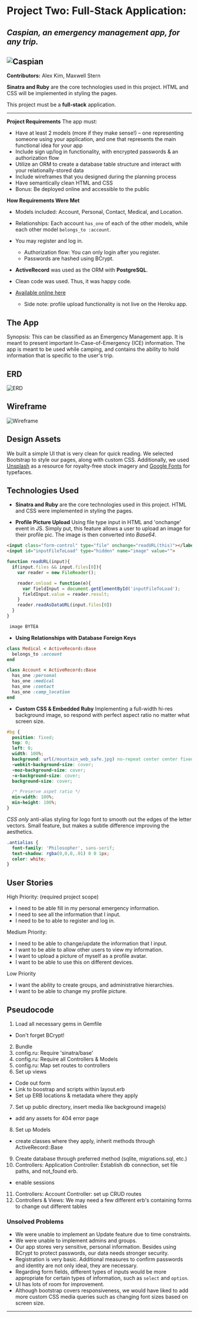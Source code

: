 
# Project Two: Full-Stack Application:

## _Caspian, an emergency management app, for any trip._
![Caspian](http://s23.postimg.org/r2kzjegy3/caspian.png)
----------------

**Contributors:** Alex Kim, Maxwell Stern


**Sinatra and Ruby** are the core technologies used in this project. HTML and CSS will be implemented in styling the pages.

This project must be a **full-stack** application.

----------
**Project Requirements**
 The app must:

- Have at least 2 models (more if they make sense!) – one representing someone using your application, and one that represents the main functional idea for your app
- Include sign up/log in functionality, with encrypted passwords & an authorization flow
- Utilize an ORM to create a database table structure and interact with your relationally-stored data
- Include wireframes that you designed during the planning process
- Have semantically clean HTML and CSS
- Bonus: Be deployed online and accessible to the public


**How Requirements Were Met**
 - Models included: Account, Personal, Contact, Medical, and Location.
  - Relationships: Each account `has_one` of each of the other models, while each other model `belongs_to :account`.

- You may register and log in.
  - Authorization flow: You can only login after you register.
  - Passwords are hashed using BCrypt.

- **ActiveRecord** was used as the ORM with **PostgreSQL**.
- Clean code was used. Thus, it was happy code.
- [Available online here](caspian-app.herokuapp.com)
  - Side note: profile upload functionality is not live on the Heroku app.




The App
------------
Synopsis:
This can be classified as an Emergency Management app. It is meant to present important In-Case-of-Emergency (ICE) information. The app is meant to be used while camping, and contains the ability to hold information that is specific to the user's trip.


ERD
---------
![ERD](http://s10.postimg.org/mbtu3r7a1/caspian_erd.jpg)

Wireframe
--------
![Wireframe](http://s9.postimg.org/swxdhl7fj/wireframe.jpg)


Design Assets
--------
We built a simple UI that is very clean for quick reading. We  selected Bootstrap to style our pages, along with custom CSS. Additionally, we used [Unsplash](unsplash.com) as a resource for royalty-free stock imagery and [Google Fonts](https://www.google.com/fonts) for typefaces.

Technologies Used
----------
- **Sinatra and Ruby** are the core technologies used in this project. HTML and CSS were implemented in styling the pages.

- **Profile Picture Upload** Using file type input in HTML and 'onchange' event in JS. Simply put, this feature allows a user to upload an image for their profile pic. The image is then converted into *Base64*.

```html
<input class="form-control" type="file" onchange="readURL(this)"></label>
<input id="inputFileToLoad" type="hidden" name="image" value="">
```
```js
function readURL(input){
  if(input.files && input.files[0]){
    var reader = new FileReader();

    reader.onload = function(e){
      var fieldInput = document.getElementById('inputFileToLoad');
      fieldInput.value = reader.result;
    }
    reader.readAsDataURL(input.files[0])
  }
}
```
```sql
 image BYTEA
 ```
- **Using Relationships with Database Foreign Keys**

```ruby
class Medical < ActiveRecord::Base
  belongs_to :account
end
```
```ruby
class Account < ActiveRecord::Base
  has_one :personal
  has_one :medical
  has_one :contact
  has_one :camp_location
end
```
- **Custom CSS & Embedded Ruby**
Implementing a full-width hi-res background image, so respond with perfect aspect ratio no matter what screen size.

```css
#bg {
  position: fixed;
  top: 0;
  left: 0;
  width: 100%;
  background: url(/mountain_web_safe.jpg) no-repeat center center fixed;
  -webkit-background-size: cover;
  -moz-background-size: cover;
  -o-background-size: cover;
  background-size: cover;

  /* Preserve aspet ratio */
  min-width: 100%;
  min-height: 100%;
}
```
*CSS only* anti-alias styling for logo font to smooth out the edges of the letter vectors. Small feature, but makes a subtle difference improving the aesthetics.
```css
.antialias {
  font-family: 'Philosopher', sans-serif;
  text-shadow: rgba(0,0,0,.01) 0 0 1px;
  color: white;
}
```

User Stories
-------------

High Priority: (required project scope)
- I need to be able fill in my personal emergency information.
- I need to see all the information that I input.
- I need to be to able to register and log in.

Medium Priority:
- I need to be able to change/update the information that I input.
- I want to be able to allow other users to view my information.
- I want to upload a picture of myself as a profile avatar.
- I want to be able to use this on different devices.

Low Priority
- I want the ability to create groups, and administrative hierarchies.
- I want to be able to change my profile picture.


Pseudocode
-----------
1. Load all necessary gems in Gemfile
  - Don't forget BCrypt!
2. Bundle
3. config.ru: Require 'sinatra/base'
4. config.ru: Require all Controllers & Models
5. config.ru: Map set routes to controllers
6. Set up views
  - Code out form
  - Link to boostrap and scripts within layout.erb
  - Set up ERB locations & metadata where they apply
7. Set up public directory, insert media like background image(s)
  - add any assets for 404 error page
8. Set up Models
  - create classes where they apply, inherit methods through ActiveRecord::Base
9. Create database through preferred method (sqlite, migrations.sql, etc.)
10. Controllers: Application Controller: Establish db connection, set file paths, and not_found erb.
  - enable sessions
11. Controllers: Account Controller: set up CRUD routes
12. Controllers & Views: We may need a few different erb's containing forms to change out different tables

### Unsolved Problems
- We were unable to implement an Update feature due to time constraints.
- We were unable to implement admins and groups.
- Our app stores very sensitive, personal information. Besides using BCrypt to protect passwords, our data needs stronger security.
- Registration is very basic. Additional measures to confirm passwords and identity are not only ideal, they are necessary.
- Regarding form fields, different types of inputs would be more appropriate for certain types of information, such as `select` and `option`.
- UI has lots of room for improvement.
- Although bootstrap covers responsiveness, we would have liked to add more custom CSS media queries such as changing font sizes based on screen size.
























-------
